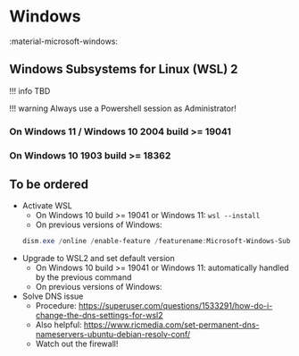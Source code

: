 # Windows 

:material-microsoft-windows:

## Windows Subsystems for Linux (WSL) 2

!!! info
    TBD

!!! warning
    Always use a Powershell session as Administrator!

### On Windows 11 / Windows 10 2004 build >= 19041

### On Windows 10 1903 build >= 18362


## To be ordered

* Activate WSL
    * On Windows 10 build >= 19041 or Windows 11: `wsl --install`
    * On previous versions of Windows: 
    ```powershell
    dism.exe /online /enable-feature /featurename:Microsoft-Windows-Subsystem-Linux /all /norestart
    ```
* Upgrade to WSL2 and set default version
    * On Windows 10 build >= 19041 or Windows 11: automatically handled by the previous command
    * On previous versions of Windows:
* Solve DNS issue
    * Procedure: https://superuser.com/questions/1533291/how-do-i-change-the-dns-settings-for-wsl2
    * Also helpful: https://www.ricmedia.com/set-permanent-dns-nameservers-ubuntu-debian-resolv-conf/
    * Watch out the firewall!
